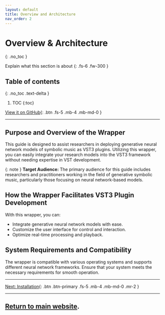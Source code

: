 ```yaml
---
layout: default
title: Overview and Architecture
nav_order: 2
---
```


# Overview & Architecture
{: .no_toc }

Explain what this section is about
{: .fs-6 .fw-300 }

## Table of contents
{: .no_toc .text-delta }

1. TOC
{:toc}

[View it on GitHub][repo]{: .btn .fs-5 .mb-4 .mb-md-0 }

--- 

## Purpose and Overview of the Wrapper

This guide is designed to assist researchers in deploying generative neural network models of symbolic music as VST3 plugins. Utilizing this wrapper, you can easily integrate your research models into the VST3 framework without needing expertise in VST development.

{: note }
**Target Audience:** The primary audience for this guide includes researchers and practitioners working in the field of generative symbolic music, particularly those focusing on neural network-based models.

## How the Wrapper Facilitates VST3 Plugin Development

With this wrapper, you can:

- Integrate generative neural network models with ease.
- Customize the user interface for control and interaction.
- Optimize real-time processing and playback.

## System Requirements and Compatibility

The wrapper is compatible with various operating systems and supports different neural network frameworks. Ensure that your system meets the necessary requirements for smooth operation.


---

[Next: Installation]({{site.baseurl}}/docs/3_Installation){: .btn .btn-primary .fs-5 .mb-4 .mb-md-0 .mr-2 }

--- 
[Return to main website]({{site.baseurl}}/).
---

[repo]: https://github.com/behzadhaki/NeuralMidiFXPlugin
